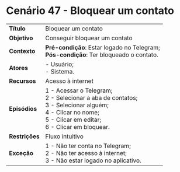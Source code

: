 # Cenário 47 - Bloquear um contato

|        |                   |  
| -------  |  :------------------------------------|
|**Título** | Bloquear um contato |
|**Objetivo** | Conseguir bloquear um contato|
|**Contexto** |**Pré-condição**: Estar logado no Telegram;<br>**Pós-condição**: Ter bloqueado o contato.|
|**Atores**   | - Usuário;<br> - Sistema.       | 
|**Recursos** | Acesso à internet|
|**Episódios**| 1 - Acessar o Telegram; <br>2 - Selecionar a aba de contatos;<br>3 - Selecionar alguém;<br>4 - Clicar no nome;<br>5 - Clicar em editar;<br>6 - Clicar em bloquear.
|**Restrições**| Fluxo intuitivo| 
|**Exceção**| 1 - Não ter conta no Telegram;<br> 2 - Não ter acesso à internet;<br>3 - Não estar logado no aplicativo.|

 